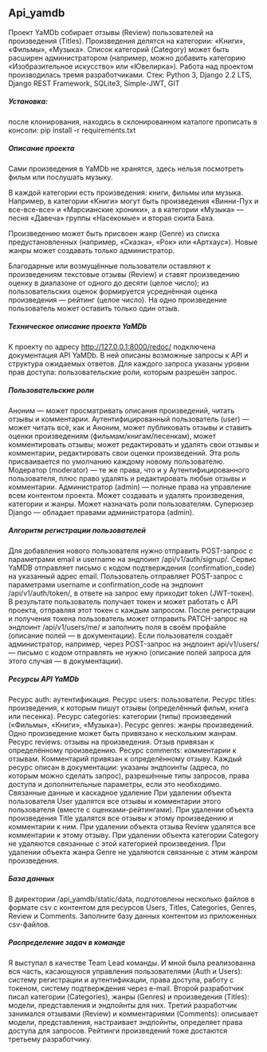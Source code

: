 ## Api_yamdb 
Проект YaMDb собирает отзывы (Review) пользователей на произведения (Titles). Произведения делятся на категории: «Книги», «Фильмы», «Музыка». Список категорий (Category) может быть расширен администратором (например, можно добавить категорию «Изобразительное искусство» или «Ювелирка»). Работа над проектом производилась тремя разработчиками.
Стек: Python 3, Django 2.2 LTS, Django REST Framework, SQLite3, Simple-JWT, GIT

##### Установка:
после клонирования, находясь в склонированном каталоге прописать в консоли: pip install -r requirements.txt

##### Описание проекта
Сами произведения в YaMDb не хранятся, здесь нельзя посмотреть фильм или послушать музыку.

В каждой категории есть произведения: книги, фильмы или музыка. Например, в категории «Книги» могут быть произведения «Винни-Пух и все-все-все» и «Марсианские хроники», а в категории «Музыка» — песня «Давеча» группы «Насекомые» и вторая сюита Баха.

Произведению может быть присвоен жанр (Genre) из списка предустановленных (например, «Сказка», «Рок» или «Артхаус»). Новые жанры может создавать только администратор.

Благодарные или возмущённые пользователи оставляют к произведениям текстовые отзывы (Review) и ставят произведению оценку в диапазоне от одного до десяти (целое число); из пользовательских оценок формируется усреднённая оценка произведения — рейтинг (целое число). На одно произведение пользователь может оставить только один отзыв.

##### Техническое описание проекта YaMDb
К проекту по адресу http://127.0.0.1:8000/redoc/ подключена документация API YaMDb. В ней описаны возможные запросы к API и структура ожидаемых ответов. Для каждого запроса указаны уровни прав доступа: пользовательские роли, которым разрешён запрос.

##### Пользовательские роли
Аноним — может просматривать описания произведений, читать отзывы и комментарии.
Аутентифицированный пользователь (user) — может читать всё, как и Аноним, может публиковать отзывы и ставить оценки произведениям (фильмам/книгам/песенкам), может комментировать отзывы; может редактировать и удалять свои отзывы и комментарии, редактировать свои оценки произведений. Эта роль присваивается по умолчанию каждому новому пользователю.
Модератор (moderator) — те же права, что и у Аутентифицированного пользователя, плюс право удалять и редактировать любые отзывы и комментарии.
Администратор (admin) — полные права на управление всем контентом проекта. Может создавать и удалять произведения, категории и жанры. Может назначать роли пользователям.
Суперюзер Django — обладает правами администратора (admin).

##### Алгоритм регистрации пользователей
Для добавления нового пользователя нужно отправить POST-запрос с параметрами email и username на эндпоинт /api/v1/auth/signup/.
Сервис YaMDB отправляет письмо с кодом подтверждения (confirmation_code) на указанный адрес email.
Пользователь отправляет POST-запрос с параметрами username и confirmation_code на эндпоинт /api/v1/auth/token/, в ответе на запрос ему приходит token (JWT-токен).
В результате пользователь получает токен и может работать с API проекта, отправляя этот токен с каждым запросом.
После регистрации и получения токена пользователь может отправить PATCH-запрос на эндпоинт /api/v1/users/me/ и заполнить поля в своём профайле (описание полей — в документации).
Если пользователя создаёт администратор, например, через POST-запрос на эндпоинт api/v1/users/ — письмо с кодом отправлять не нужно (описание полей запроса для этого случая — в документации).

##### Ресурсы API YaMDb
Ресурс auth: аутентификация.
Ресурс users: пользователи.
Ресурс titles: произведения, к которым пишут отзывы (определённый фильм, книга или песенка).
Ресурс categories: категории (типы) произведений («Фильмы», «Книги», «Музыка»).
Ресурс genres: жанры произведений. Одно произведение может быть привязано к нескольким жанрам.
Ресурс reviews: отзывы на произведения. Отзыв привязан к определённому произведению.
Ресурс comments: комментарии к отзывам. Комментарий привязан к определённому отзыву. Каждый ресурс описан в документации: указаны эндпоинты (адреса, по которым можно сделать запрос), разрешённые типы запросов, права доступа и дополнительные параметры, если это необходимо.
Связанные данные и каскадное удаление
При удалении объекта пользователя User удалятся все отзывы и комментарии этого пользователя (вместе с оценками-рейтингами).
При удалении объекта произведения Title удалятся все отзывы к этому произведению и комментарии к ним.
При удалении объекта отзыва Review удалятся все комментарии к этому отзыву.
При удалении объекта категории Category не удаляются связанные с этой категорией произведения.
При удалении объекта жанра Genre не удаляются связанные с этим жанром произведения.

##### База данных
В директории /api_yamdb/static/data, подготовлены несколько файлов в формате csv с контентом для ресурсов Users, Titles, Categories, Genres, Review и Comments. Заполните базу данных контентом из приложенных csv-файлов.

##### Распределение задач в команде
Я выступал в качестве Team Lead команды. И мной была реализованна вся часть, касающуюся управления пользователями (Auth и Users): систему регистрации и аутентификации, права доступа, работу с токеном, систему подтверждения через e-mail.
Второй разработчик писал категории (Categories), жанры (Genres) и произведения (Titles): модели, представления и эндпойнты для них.
Третий разработчик занимался отзывами (Review) и комментариями (Comments): описывает модели, представления, настраивает эндпойнты, определяет права доступа для запросов. Рейтинги произведений тоже достаются третьему разработчику.
